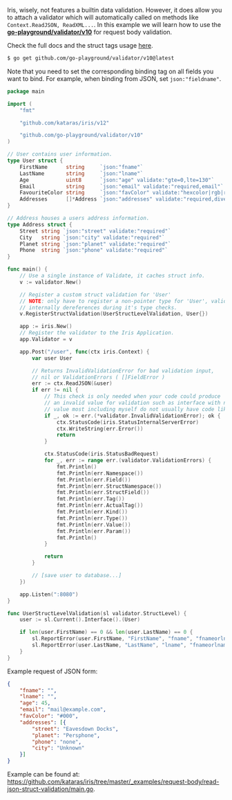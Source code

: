 Iris, wisely, not features a builtin data validation. However, it does allow you to attach a validator which will automatically called on methods like `Context.ReadJSON, ReadXML...`. In this example we will learn how to use the [**go-playground/validator/v10**](https://github.com/go-playground/validator) for request body validation.

Check the full docs and the struct tags usage [here](https://pkg.go.dev/github.com/go-playground/validator/v10@v10.2.0?tab=doc).

```sh
$ go get github.com/go-playground/validator/v10@latest
```

Note that you need to set the corresponding binding tag on all fields you want to bind. For example, when binding from JSON, set `json:"fieldname"`.

```go
package main

import (
    "fmt"

    "github.com/kataras/iris/v12"

    "github.com/go-playground/validator/v10"
)

// User contains user information.
type User struct {
    FirstName      string     `json:"fname"`
    LastName       string     `json:"lname"`
    Age            uint8      `json:"age" validate:"gte=0,lte=130"`
    Email          string     `json:"email" validate:"required,email"`
    FavouriteColor string     `json:"favColor" validate:"hexcolor|rgb|rgba"`
    Addresses      []*Address `json:"addresses" validate:"required,dive,required"`
}

// Address houses a users address information.
type Address struct {
    Street string `json:"street" validate:"required"`
    City   string `json:"city" validate:"required"`
    Planet string `json:"planet" validate:"required"`
    Phone  string `json:"phone" validate:"required"`
}

func main() {
    // Use a single instance of Validate, it caches struct info.
    v := validator.New()

    // Register a custom struct validation for 'User'
    // NOTE: only have to register a non-pointer type for 'User', validator
    // internally dereferences during it's type checks.
    v.RegisterStructValidation(UserStructLevelValidation, User{})

    app := iris.New()
    // Register the validator to the Iris Application.
    app.Validator = v

    app.Post("/user", func(ctx iris.Context) {
        var user User

        // Returns InvalidValidationError for bad validation input,
        // nil or ValidationErrors ( []FieldError )
        err := ctx.ReadJSON(&user)
        if err != nil {
            // This check is only needed when your code could produce
            // an invalid value for validation such as interface with nil
            // value most including myself do not usually have code like this.
            if _, ok := err.(*validator.InvalidValidationError); ok {
                ctx.StatusCode(iris.StatusInternalServerError)
                ctx.WriteString(err.Error())
                return
            }

            ctx.StatusCode(iris.StatusBadRequest)
            for _, err := range err.(validator.ValidationErrors) {
                fmt.Println()
                fmt.Println(err.Namespace())
                fmt.Println(err.Field())
                fmt.Println(err.StructNamespace())
                fmt.Println(err.StructField())
                fmt.Println(err.Tag())
                fmt.Println(err.ActualTag())
                fmt.Println(err.Kind())
                fmt.Println(err.Type())
                fmt.Println(err.Value())
                fmt.Println(err.Param())
                fmt.Println()
            }

            return
        }

        // [save user to database...]
    })

    app.Listen(":8080")
}

func UserStructLevelValidation(sl validator.StructLevel) {
    user := sl.Current().Interface().(User)

    if len(user.FirstName) == 0 && len(user.LastName) == 0 {
        sl.ReportError(user.FirstName, "FirstName", "fname", "fnameorlname", "")
        sl.ReportError(user.LastName, "LastName", "lname", "fnameorlname", "")
    }
}
```

Example request of JSON form:

```json
{
    "fname": "",
    "lname": "",
    "age": 45,
    "email": "mail@example.com",
    "favColor": "#000",
    "addresses": [{
        "street": "Eavesdown Docks",
        "planet": "Persphone",
        "phone": "none",
        "city": "Unknown"
    }]
}
```

Example can be found at: <https://github.com/kataras/iris/tree/master/_examples/request-body/read-json-struct-validation/main.go>.
